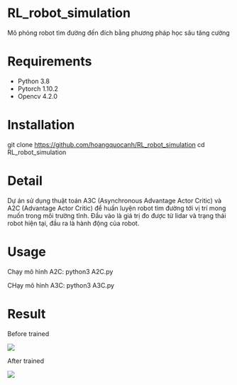 # RL_robot_simulation

Mô phỏng robot tìm đường đến đích bằng phương pháp học sâu tăng cường 

# Requirements

* Python 3.8
* Pytorch 1.10.2
* Opencv 4.2.0

# Installation

git clone https://github.com/hoangquocanh/RL_robot_simulation
cd RL_robot_simulation

# Detail

Dự án sử dụng thuật toán A3C (Asynchronous Advantage Actor Critic) và A2C (Advantage Actor Critic) để huấn luyện robot tìm đường tới vị trí mong muốn trong môi trường tĩnh.
Đầu vào là giá trị đo được từ lidar và trạng thái robot hiện tại, đầu ra là hành động của robot. 
# Usage

Chạy mô hình A2C: python3 A2C.py

CHạy mô hình A3C: python3 A3C.py

# Result

Before trained

<img src="result/before.gif">

After trained

<img src="result/after.gif">



